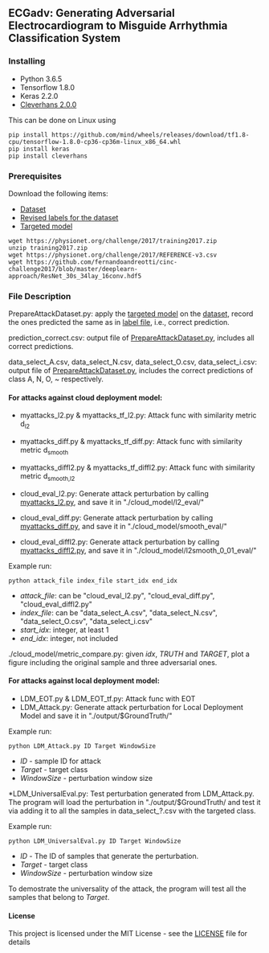 ## ECGadv: Generating Adversarial Electrocardiogram to Misguide Arrhythmia Classification System

### Installing
* Python 3.6.5
* Tensorflow 1.8.0
* Keras 2.2.0
* [Cleverhans 2.0.0](https://github.com/tensorflow/cleverhans) 

This can be done on Linux using
```
pip install https://github.com/mind/wheels/releases/download/tf1.8-cpu/tensorflow-1.8.0-cp36-cp36m-linux_x86_64.whl
pip install keras
pip install cleverhans
```

### Prerequisites

Download the following items:

* [Dataset](https://physionet.org/challenge/2017/training2017.zip) 
* [Revised labels for the dataset](https://physionet.org/challenge/2017/REFERENCE-v3.csv)
* [Targeted model](https://github.com/fernandoandreotti/cinc-challenge2017/blob/master/deeplearn-approach/ResNet_30s_34lay_16conv.hdf5)

```
wget https://physionet.org/challenge/2017/training2017.zip
unzip training2017.zip
wget https://physionet.org/challenge/2017/REFERENCE-v3.csv
wget https://github.com/fernandoandreotti/cinc-challenge2017/blob/master/deeplearn-approach/ResNet_30s_34lay_16conv.hdf5
```

### File Description

PrepareAttackDataset.py: apply the [targeted model](https://github.com/fernandoandreotti/cinc-challenge2017/blob/master/deeplearn-approach/ResNet_30s_34lay_16conv.hdf5) on the [dataset](https://physionet.org/challenge/2017/training2017.zip), record the ones predicted the same as in [label file](https://physionet.org/challenge/2017/REFERENCE-v3.csv), i.e., correct prediction. 

prediction_correct.csv: output file of [PrepareAttackDataset.py](PrepareAttackDataset.py), includes all correct predictions. 

data\_select\_A.csv, data\_select\_N.csv, data\_select\_O.csv, data\_select\_i.csv: output file of [PrepareAttackDataset.py](PrepareAttackDataset.py), includes the correct predictions of class A, N, O, ~ respectively. 


#### For attacks against cloud deployment model: 

* myattacks\_l2.py & myattacks\_tf\_l2.py: Attack func with similarity metric d<sub>l2
* myattacks\_diff.py & myattacks\_tf\_diff.py: Attack func with similarity metric d<sub>smooth
* myattacks\_diffl2.py & myattacks\_tf\_diffl2.py: Attack func with similarity metric d<sub>smooth,l2

* cloud\_eval\_l2.py: Generate attack perturbation by calling [myattacks\_l2.py](myattacks\_l2.py), and save it in "./cloud\_model/l2\_eval/"
* cloud\_eval\_diff.py: Generate attack perturbation by calling [myattacks\_diff.py](myattacks\_diff.py), and save it in "./cloud\_model/smooth\_eval/"
* cloud\_eval\_diffl2.py: Generate attack perturbation by calling [myattacks\_diffl2.py](myattacks\_diffl2.py), and save it in "./cloud\_model/l2smooth\_0\_01\_eval/"

Example run:

```
python attack_file index_file start_idx end_idx
```
* *attack_file*: can be "cloud\_eval\_l2.py", "cloud\_eval\_diff.py", "cloud\_eval\_diffl2.py"
* *index_file*: can be "data\_select\_A.csv", "data\_select\_N.csv", "data\_select\_O.csv", "data\_select\_i.csv"
* *start_idx*: integer, at least 1
* *end_idx*: integer, not included 

./cloud\_model/metric_compare.py: given *idx*, *TRUTH* and *TARGET*, plot a figure including the original sample and three adversarial ones. 

#### For attacks against local deployment model: 

* LDM_EOT.py & LDM_EOT_tf.py: Attack func with EOT
* LDM_Attack.py: Generate attack perturbation for Local Deployment Model and save it in "./output/$GroundTruth/" 

Example run:
```
python LDM_Attack.py ID Target WindowSize
```

* *ID* - sample ID for attack 
* *Target* - target class
* *WindowSize* - perturbation window size

*LDM_UniversalEval.py: Test perturbation generated from LDM_Attack.py. The program will load the perturbation in "./output/$GroundTruth/ and test it via adding it to all the samples in data_select_?.csv with the targeted class. 

Example run: 
```
python LDM_UniversalEval.py ID Target WindowSize
```

* *ID* - The ID of samples that generate the perturbation.
* *Target* - target class
* *WindowSize* - perturbation window size

To demostrate the universality of the attack, the program will test all the samples that belong to *Target*.

#### License

This project is licensed under the MIT License - see the [LICENSE](LICENSE) file for details
